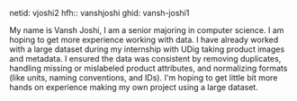 netid: vjoshi2
hfh:: vanshjoshi 
ghid: vansh-joshi1 

My name is Vansh Joshi, I am a senior majoring in computer science. I am hoping to get more experience working with data. I have already worked with a large dataset during my internship with UDig taking product images and metadata. I ensured the data was consistent by removing duplicates, handling missing or mislabeled product attributes, and normalizing formats (like units, naming conventions, and IDs). I'm hoping to get little bit more hands on experience making my own project using a large dataset.

